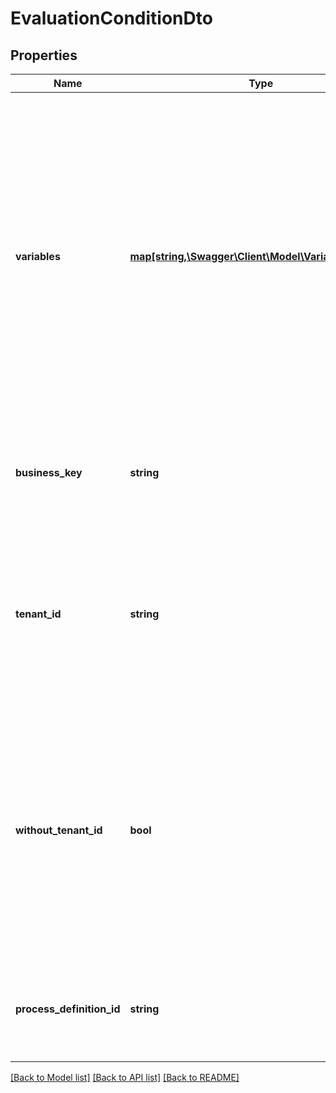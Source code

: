 # EvaluationConditionDto

## Properties
Name | Type | Description | Notes
------------ | ------------- | ------------- | -------------
**variables** | [**map[string,\Swagger\Client\Model\VariableValueDto]**](VariableValueDto.md) | A map of variables which are used for evaluation of the conditions and are injected into the process instances which have been triggered. Each key is a variable name and each value a JSON variable value object with the following properties. | [optional] 
**business_key** | **string** | Used for the process instances that have been triggered after the evaluation. | [optional] 
**tenant_id** | **string** | Used to evaluate a condition for a tenant with the given id. Will only evaluate conditions of process definitions which belong to the tenant. | [optional] 
**without_tenant_id** | **bool** | A Boolean value that indicates whether the conditions should only be evaluated of process definitions which belong to no tenant or not. Value may only be true, as false is the default behavior. | [optional] 
**process_definition_id** | **string** | Used to evaluate conditions of the process definition with the given id. | [optional] 

[[Back to Model list]](../../README.md#documentation-for-models) [[Back to API list]](../../README.md#documentation-for-api-endpoints) [[Back to README]](../../README.md)

